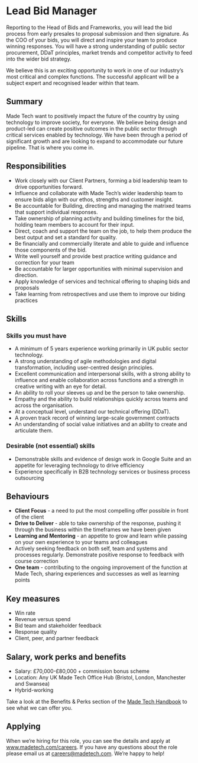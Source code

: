 # Lead Bid Manager

Reporting to the Head of Bids and Frameworks, you will lead the bid process from early presales to proposal submission and then signature. As the COO of your bids, you will direct and inspire your team to produce winning responses. You will have a strong understanding of public sector procurement, DDaT principles, market trends and competitor activity to feed into the wider bid strategy.

We believe this is an exciting opportunity to work in one of our industry’s most critical and complex functions. The successful applicant will be a subject expert and recognised leader within that team.

## Summary

Made Tech want to positively impact the future of the country by using technology to improve society, for everyone. We believe being design and product-led can create positive outcomes in the public sector through critical services enabled by technology. We have been through a period of significant growth and are looking to expand to accommodate our future pipeline. That is where you come in.

## Responsibilities

* Work closely with our Client Partners, forming a bid leadership team to drive opportunities forward.
* Influence and collaborate with Made Tech’s wider leadership team to ensure bids align with our ethos, strengths and customer insight.
* Be accountable for Building, directing and managing the matrixed teams that support individual responses. 
* Take ownership of planning activity and building timelines for the bid, holding team members to account for their input. 
* Direct, coach and support the team on the job, to help them produce the best output and set a standard for quality.
* Be financially and commercially literate and able to guide and influence those components of the bid.
* Write well yourself and provide best practice writing guidance and correction for your team
* Be accountable for larger opportunities with minimal supervision and direction.
* Apply knowledge of services and technical offering to shaping bids and proposals
* Take learning from retrospectives and use them to improve our biding practices 

## Skills

### Skills you must have

* A minimum of 5 years experience working primarily in UK public sector technology.
* A strong understanding of agile methodologies and digital transformation, including user-centred design principles.
* Excellent communication and interpersonal skills, with a strong ability to influence and enable collaboration across functions and a strength in creative writing with an eye for detail. 
* An ability to roll your sleeves up and be the person to take ownership.
* Empathy and the ability to build relationships quickly across teams and across the organisation.
* At a conceptual level, understand our technical offering (DDaT).
* A proven track record of winning large-scale government contracts
* An understanding of social value initiatives and an ability to create and articulate them.

### Desirable (not essential) skills
* Demonstrable skills and evidence of design work in Google Suite and an appetite for leveraging technology to drive efficiency
* Experience specifically in B2B technology services or business process outsourcing

## Behaviours

* **Client Focus** - a need to put the most compelling offer possible in front of the client
* **Drive to Deliver** - able to take ownership of the response, pushing it through the business within the timeframes we have been given
* **Learning and Mentoring** - an appetite to grow and learn while passing on your own experience to your teams and colleagues
* Actively seeking feedback on both self, team and systems and processes regularly. Demonstrate positive response to feedback with course correction
* **One team** - contributing to the ongoing improvement of the function at Made Tech, sharing experiences and successes as well as learning points

## Key measures

* Win rate
* Revenue versus spend
* Bid team and stakeholder feedback
* Response quality
* Client, peer, and partner feedback

## Salary, work perks and benefits

* Salary: £70,000-£80,000 + commission bonus scheme
* Location: Any UK Made Tech Office Hub (Bristol, London, Manchester and Swansea)
* Hybrid-working 

Take a look at the Benefits & Perks section of the [Made Tech Handbook](https://github.com/madetech/handbook) to see what we can offer you. 

##  Applying
When we’re hiring for this role, you can see the details and apply at www.madetech.com/careers. If you have any questions about the role please email us at careers@madetech.com. We’re happy to help!

